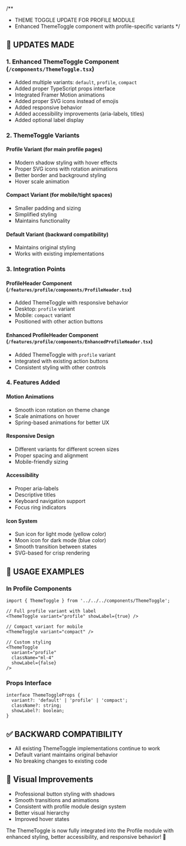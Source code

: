 /**
 * THEME TOGGLE UPDATE FOR PROFILE MODULE
 * Enhanced ThemeToggle component with profile-specific variants
 */

## 🎯 UPDATES MADE

### 1. **Enhanced ThemeToggle Component** (`/components/ThemeToggle.tsx`)
- Added multiple variants: `default`, `profile`, `compact`
- Added proper TypeScript props interface
- Integrated Framer Motion animations
- Added proper SVG icons instead of emojis
- Added responsive behavior
- Added accessibility improvements (aria-labels, titles)
- Added optional label display

### 2. **ThemeToggle Variants**

#### **Profile Variant** (for main profile pages)
- Modern shadow styling with hover effects
- Proper SVG icons with rotation animations
- Better border and background styling
- Hover scale animation

#### **Compact Variant** (for mobile/tight spaces)
- Smaller padding and sizing
- Simplified styling
- Maintains functionality

#### **Default Variant** (backward compatibility)
- Maintains original styling
- Works with existing implementations

### 3. **Integration Points**

#### **ProfileHeader Component** (`/features/profile/components/ProfileHeader.tsx`)
- Added ThemeToggle with responsive behavior
- Desktop: `profile` variant
- Mobile: `compact` variant
- Positioned with other action buttons

#### **Enhanced ProfileHeader Component** (`/features/profile/components/EnhancedProfileHeader.tsx`)
- Added ThemeToggle with `profile` variant
- Integrated with existing action buttons
- Consistent styling with other controls

### 4. **Features Added**

#### **Motion Animations**
- Smooth icon rotation on theme change
- Scale animations on hover
- Spring-based animations for better UX

#### **Responsive Design**
- Different variants for different screen sizes
- Proper spacing and alignment
- Mobile-friendly sizing

#### **Accessibility**
- Proper aria-labels
- Descriptive titles
- Keyboard navigation support
- Focus ring indicators

#### **Icon System**
- Sun icon for light mode (yellow color)
- Moon icon for dark mode (blue color)
- Smooth transition between states
- SVG-based for crisp rendering

## 🚀 USAGE EXAMPLES

### **In Profile Components**
```tsx
import { ThemeToggle } from '../../../components/ThemeToggle';

// Full profile variant with label
<ThemeToggle variant="profile" showLabel={true} />

// Compact variant for mobile
<ThemeToggle variant="compact" />

// Custom styling
<ThemeToggle 
  variant="profile" 
  className="ml-4" 
  showLabel={false} 
/>
```

### **Props Interface**
```tsx
interface ThemeToggleProps {
  variant?: 'default' | 'profile' | 'compact';
  className?: string;
  showLabel?: boolean;
}
```

## ✅ **BACKWARD COMPATIBILITY**
- All existing ThemeToggle implementations continue to work
- Default variant maintains original behavior
- No breaking changes to existing code

## 🎨 **Visual Improvements**
- Professional button styling with shadows
- Smooth transitions and animations
- Consistent with profile module design system
- Better visual hierarchy
- Improved hover states

The ThemeToggle is now fully integrated into the Profile module with enhanced styling, better accessibility, and responsive behavior! 🎉
